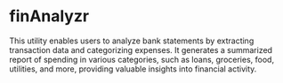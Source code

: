 # finAnalyzr
This utility enables users to analyze bank statements by extracting transaction data and categorizing expenses. It generates a summarized report of spending in various categories, such as loans, groceries, food, utilities, and more, providing valuable insights into financial activity.
